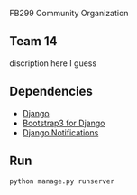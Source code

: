 FB299 Community Organization
## Team 14 
discription here I guess

## Dependencies
* [Django](https://www.djangoproject.com/)
* [Bootstrap3 for Django](https://github.com/dyve/django-bootstrap3)
* [Django Notifications](https://github.com/django-notifications/django-notifications)

## Run
```shell
python manage.py runserver
```
